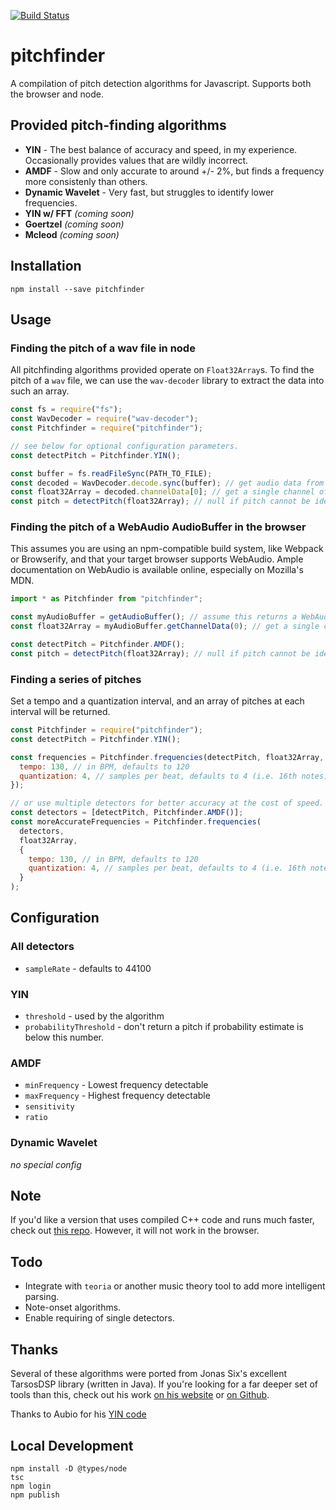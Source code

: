 [![Build Status](https://travis-ci.org/peterkhayes/pitchfinder.svg?branch=master)](https://travis-ci.org/peterkhayes/pitchfinder)

# pitchfinder

A compilation of pitch detection algorithms for Javascript. Supports both the browser and node.

## Provided pitch-finding algorithms

- **YIN** - The best balance of accuracy and speed, in my experience. Occasionally provides values that are wildly incorrect.
- **AMDF** - Slow and only accurate to around +/- 2%, but finds a frequency more consistenly than others.
- **Dynamic Wavelet** - Very fast, but struggles to identify lower frequencies.
- **YIN w/ FFT** _(coming soon)_
- **Goertzel** _(coming soon)_
- **Mcleod** _(coming soon)_

## Installation

`npm install --save pitchfinder`

## Usage

### Finding the pitch of a wav file in node

All pitchfinding algorithms provided operate on `Float32Array`s. To find the pitch of a `wav` file, we can use the `wav-decoder` library to extract the data into such an array.

```javascript
const fs = require("fs");
const WavDecoder = require("wav-decoder");
const Pitchfinder = require("pitchfinder");

// see below for optional configuration parameters.
const detectPitch = Pitchfinder.YIN();

const buffer = fs.readFileSync(PATH_TO_FILE);
const decoded = WavDecoder.decode.sync(buffer); // get audio data from file using `wav-decoder`
const float32Array = decoded.channelData[0]; // get a single channel of sound
const pitch = detectPitch(float32Array); // null if pitch cannot be identified
```

### Finding the pitch of a WebAudio AudioBuffer in the browser

This assumes you are using an npm-compatible build system, like Webpack or Browserify, and that your target browser supports WebAudio. Ample documentation on WebAudio is available online, especially on Mozilla's MDN.

```javascript
import * as Pitchfinder from "pitchfinder";

const myAudioBuffer = getAudioBuffer(); // assume this returns a WebAudio AudioBuffer object
const float32Array = myAudioBuffer.getChannelData(0); // get a single channel of sound

const detectPitch = Pitchfinder.AMDF();
const pitch = detectPitch(float32Array); // null if pitch cannot be identified
```

### Finding a series of pitches

Set a tempo and a quantization interval, and an array of pitches at each interval will be returned.

```javascript
const Pitchfinder = require("pitchfinder");
const detectPitch = Pitchfinder.YIN();

const frequencies = Pitchfinder.frequencies(detectPitch, float32Array, {
  tempo: 130, // in BPM, defaults to 120
  quantization: 4, // samples per beat, defaults to 4 (i.e. 16th notes)
});

// or use multiple detectors for better accuracy at the cost of speed.
const detectors = [detectPitch, Pitchfinder.AMDF()];
const moreAccurateFrequencies = Pitchfinder.frequencies(
  detectors,
  float32Array,
  {
    tempo: 130, // in BPM, defaults to 120
    quantization: 4, // samples per beat, defaults to 4 (i.e. 16th notes)
  }
);
```

## Configuration

### All detectors

- `sampleRate` - defaults to 44100

### YIN

- `threshold` - used by the algorithm
- `probabilityThreshold` - don't return a pitch if probability estimate is below this number.

### AMDF

- `minFrequency` - Lowest frequency detectable
- `maxFrequency` - Highest frequency detectable
- `sensitivity`
- `ratio`

### Dynamic Wavelet

_no special config_

## Note

If you'd like a version that uses compiled C++ code and runs much faster, check out [this repo](https://github.com/cristovao-trevisan/node-pitchfinder). However, it will not work in the browser.

## Todo

- Integrate with `teoria` or another music theory tool to add more intelligent parsing.
- Note-onset algorithms.
- Enable requiring of single detectors.

## Thanks

Several of these algorithms were ported from Jonas Six's excellent TarsosDSP library (written in Java). If you're looking for a far deeper set of tools than this, check out his work [on his website](https://0110.be/tags/TarsosDSP) or [on Github](https://github.com/JorenSix/TarsosDSP).

Thanks to Aubio for his [YIN code](https://github.com/aubio/aubio/blob/master/src/pitch/pitchyin.c)

## Local Development

    npm install -D @types/node
    tsc
    npm login
    npm publish
